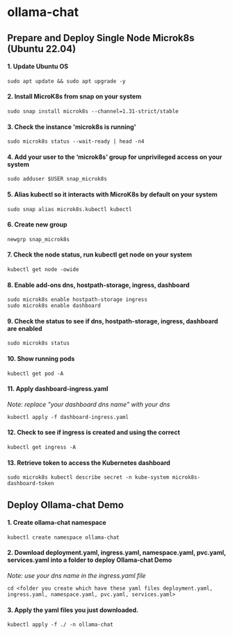 # ollama-chat
## Prepare and Deploy Single Node Microk8s (Ubuntu 22.04)
#### 1. Update Ubuntu OS
```sudo apt update && sudo apt upgrade -y```

#### 2. Install MicroK8s from snap on your system
```sudo snap install microk8s --channel=1.31-strict/stable```

#### 3. Check the instance 'microk8s is running'
```sudo microk8s status --wait-ready | head -n4```

#### 4. Add your user to the ‘microk8s’ group for unprivileged access on your system
```sudo adduser $USER snap_microk8s```

#### 5. Alias kubectl so it interacts with MicroK8s by default on your system
```sudo snap alias microk8s.kubectl kubectl```

#### 6. Create new group 
```newgrp snap_microk8s```

#### 7. Check the node status, run kubectl get node on your system
```kubectl get node -owide```

#### 8. Enable add-ons dns, hostpath-storage, ingress, dashboard
```
sudo microk8s enable hostpath-storage ingress
sudo microk8s enable dashboard
```

#### 9. Check the status to see if dns, hostpath-storage, ingress, dashboard are enabled
```sudo microk8s status```

#### 10. Show running pods
```kubectl get pod -A```

#### 11. Apply dashboard-ingress.yaml
*Note:  replace "your dashboard dns name" with your dns*

```kubectl apply -f dashboard-ingress.yaml``` 

#### 12. Check to see if ingress is created and using the correct <dashboard dns name>
```kubectl get ingress -A```

#### 13. Retrieve token to access the Kubernetes dashboard
```sudo microk8s kubectl describe secret -n kube-system microk8s-dashboard-token```

## Deploy Ollama-chat Demo
#### 1. Create ollama-chat namespace
```kubectl create namespace ollama-chat```

#### 2. Download deployment.yaml, ingress.yaml, namespace.yaml, pvc.yaml, services.yaml into a folder to deploy Ollama-chat Demo
*Note: use your dns name in the ingress.yaml file*

```cd <folder you create which have these yaml files deployment.yaml, ingress.yaml, namespace.yaml, pvc.yaml, services.yaml>```

#### 3. Apply the yaml files you just downloaded.
```kubectl apply -f ./ -n ollama-chat```


